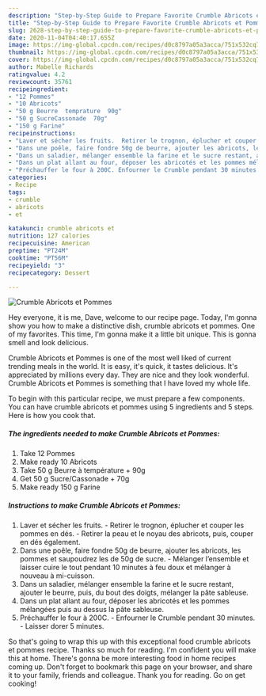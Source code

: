 ```yaml
---
description: "Step-by-Step Guide to Prepare Favorite Crumble Abricots et Pommes"
title: "Step-by-Step Guide to Prepare Favorite Crumble Abricots et Pommes"
slug: 2628-step-by-step-guide-to-prepare-favorite-crumble-abricots-et-pommes
date: 2020-11-04T04:40:17.655Z
image: https://img-global.cpcdn.com/recipes/d0c8797a05a3acca/751x532cq70/crumble-abricots-et-pommes-photo-principale-de-la-recette.jpg
thumbnail: https://img-global.cpcdn.com/recipes/d0c8797a05a3acca/751x532cq70/crumble-abricots-et-pommes-photo-principale-de-la-recette.jpg
cover: https://img-global.cpcdn.com/recipes/d0c8797a05a3acca/751x532cq70/crumble-abricots-et-pommes-photo-principale-de-la-recette.jpg
author: Mabelle Richards
ratingvalue: 4.2
reviewcount: 35761
recipeingredient:
- "12 Pommes"
- "10 Abricots"
- "50 g Beurre  temprature  90g"
- "50 g SucreCassonade  70g"
- "150 g Farine"
recipeinstructions:
- "Laver et sécher les fruits.  Retirer le trognon, éplucher et couper les pommes en dés.  Retirer la peau et le noyau des abricots, puis, couper en dés également."
- "Dans une poêle, faire fondre 50g de beurre, ajouter les abricots, les pommes et saupoudrez les de 50g de sucre. Mélanger l’ensemble et laisser cuire le tout pendant 10 minutes à feu doux et mélanger à nouveau à mi-cuisson."
- "Dans un saladier, mélanger ensemble la farine et le sucre restant, ajouter le beurre, puis, du bout des doigts, mélanger la pâte sableuse."
- "Dans un plat allant au four, déposer les abricotés et les pommes mélangées puis au dessus la pâte sableuse."
- "Préchauffer le four à 200C. Enfourner le Crumble pendant 30 minutes. Laisser dorer 5 minutes."
categories:
- Recipe
tags:
- crumble
- abricots
- et

katakunci: crumble abricots et 
nutrition: 127 calories
recipecuisine: American
preptime: "PT24M"
cooktime: "PT56M"
recipeyield: "3"
recipecategory: Dessert

---
```



![Crumble Abricots et Pommes](https://img-global.cpcdn.com/recipes/d0c8797a05a3acca/751x532cq70/crumble-abricots-et-pommes-photo-principale-de-la-recette.jpg)

Hey everyone, it is me, Dave, welcome to our recipe page. Today, I'm gonna show you how to make a distinctive dish, crumble abricots et pommes. One of my favorites. This time, I'm gonna make it a little bit unique. This is gonna smell and look delicious.



Crumble Abricots et Pommes is one of the most well liked of current trending meals in the world. It is easy, it's quick, it tastes delicious. It's appreciated by millions every day. They are nice and they look wonderful. Crumble Abricots et Pommes is something that I have loved my whole life.


To begin with this particular recipe, we must prepare a few components. You can have crumble abricots et pommes using 5 ingredients and 5 steps. Here is how you cook that.

<!--inarticleads1-->

##### The ingredients needed to make Crumble Abricots et Pommes:

1. Take 12 Pommes
1. Make ready 10 Abricots
1. Take 50 g Beurre à température + 90g
1. Get 50 g Sucre/Cassonade + 70g
1. Make ready 150 g Farine




<!--inarticleads2-->

##### Instructions to make Crumble Abricots et Pommes:

1. Laver et sécher les fruits.  - Retirer le trognon, éplucher et couper les pommes en dés.  - Retirer la peau et le noyau des abricots, puis, couper en dés également.
1. Dans une poêle, faire fondre 50g de beurre, ajouter les abricots, les pommes et saupoudrez les de 50g de sucre. - Mélanger l’ensemble et laisser cuire le tout pendant 10 minutes à feu doux et mélanger à nouveau à mi-cuisson.
1. Dans un saladier, mélanger ensemble la farine et le sucre restant, ajouter le beurre, puis, du bout des doigts, mélanger la pâte sableuse.
1. Dans un plat allant au four, déposer les abricotés et les pommes mélangées puis au dessus la pâte sableuse.
1. Préchauffer le four à 200C. - Enfourner le Crumble pendant 30 minutes. - Laisser dorer 5 minutes.




So that's going to wrap this up with this exceptional food crumble abricots et pommes recipe. Thanks so much for reading. I'm confident you will make this at home. There's gonna be more interesting food in home recipes coming up. Don't forget to bookmark this page on your browser, and share it to your family, friends and colleague. Thank you for reading. Go on get cooking!
